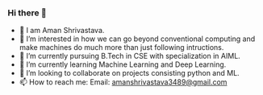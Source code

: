 ### Hi there 👋

<!--
**aman3489/aman3489** is a ✨ _special_ ✨ repository because its `README.md` (this file) appears on your GitHub profile.

Here are some ideas to get you started:

- 👋 I am Aman Shrivastava.
- 👀 I’m interested in how we can go beyond conventional computing and make machines do much more than just following intructions.
- 🔭 I’m currently pursuing B.Tech in CSE with specialization in AIML.
- 🌱 I’m currently learning Machine Learning and Deep Learning.
- 👯 I’m looking to collaborate on projects consisting python and ML.
- 🤔 I’m looking for help with ...
- 💬 Ask me about ...
- 📫 How to reach me: Email: amanshrivastava3489@gmail.com 
- 😄 Pronouns: ...
- ⚡ Fun fact: ...
-->
- 👋 I am Aman Shrivastava.
- 👀 I’m interested in how we can go beyond conventional computing and make machines do much more than just following intructions.
- 🔭 I’m currently pursuing B.Tech in CSE with specialization in AIML.
- 🌱 I’m currently learning Machine Learning and Deep Learning.
- 👯 I’m looking to collaborate on projects consisting python and ML.
- 📫 How to reach me: Email: amanshrivastava3489@gmail.com
